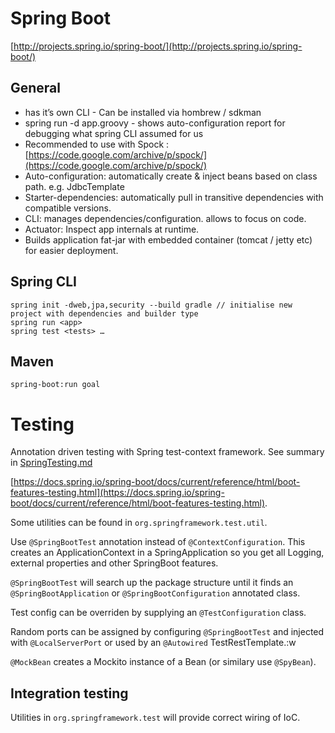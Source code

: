 Spring Boot
===========

[http://projects.spring.io/spring-boot/](http://projects.spring.io/spring-boot/)

General
-------

-	has it’s own CLI - Can be installed via hombrew / sdkman
-	spring run -d app.groovy - shows auto-configuration report for debugging what spring CLI assumed for us
-	Recommended to use with Spock : [https://code.google.com/archive/p/spock/](https://code.google.com/archive/p/spock/)
-	Auto-configuration: automatically create & inject beans based on class path. e.g. JdbcTemplate
-	Starter-dependencies: automatically pull in transitive dependencies with compatible versions.
-	CLI: manages dependencies/configuration. allows to focus on code.
-	Actuator: Inspect app internals at runtime.
-	Builds application fat-jar with embedded container (tomcat / jetty etc) for easier deployment.

Spring CLI
----------

```
spring init -dweb,jpa,security --build gradle // initialise new project with dependencies and builder type
spring run <app>
spring test <tests> …
```

Maven
-----

```
spring-boot:run goal
```

Testing
=======

Annotation driven testing with Spring test-context framework. See summary in [SpringTesting.md](SpringTesting.md)

[https://docs.spring.io/spring-boot/docs/current/reference/html/boot-features-testing.html](https://docs.spring.io/spring-boot/docs/current/reference/html/boot-features-testing.html).

Some utilities can be found in `org.springframework.test.util`.

Use `@SpringBootTest` annotation instead of `@ContextConfiguration`. This creates an ApplicationContext in a SpringApplication so you get all Logging, external properties and other SpringBoot features.

`@SpringBootTest` will search up the package structure until it finds an `@SpringBootApplication` or `@SpringBootConfiguration` annotated class.

Test config can be overriden by supplying an `@TestConfiguration` class.

Random ports can be assigned by configuring `@SpringBootTest` and injected with `@LocalServerPort` or used by an `@Autowired` TestRestTemplate.:w

`@MockBean` creates a Mockito instance of a Bean (or similary use `@SpyBean`).

Integration testing
-------------------

Utilities in `org.springframework.test` will provide correct wiring of IoC.

